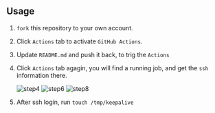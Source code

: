 ## Usage

1. `fork` this repository to your own account.
   
2. Click `Actions` tab to activate `GitHub Actions`.
   
3. Update `README.md` and push it back, to trig the `Actions`
   
4. Click `Actions` tab agagin, you will find a running job, and get the `ssh` information there.
   
   ![step4](https://github.com/F-Feng/MacOS-M1-Github/assets/8832209/184f681e-b1e9-47ca-8645-210fe8df979f)
   ![step6](https://github.com/F-Feng/MacOS-M1-Github/assets/8832209/01f50547-7a56-4426-bdd0-11b12466ce50)
   ![step8](https://github.com/F-Feng/MacOS-M1-Github/assets/8832209/d1d74dc4-411c-4b7b-b6a6-79369466fe97)

5. After ssh login, run `touch /tmp/keepalive` 
